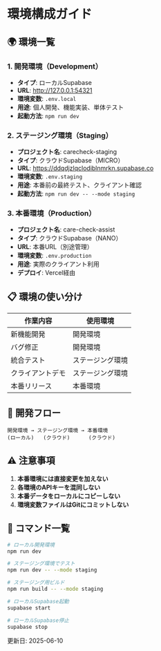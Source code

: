 # 環境構成ガイド

## 🌍 環境一覧

### 1. 開発環境（Development）
- **タイプ**: ローカルSupabase
- **URL**: http://127.0.0.1:54321
- **環境変数**: `.env.local`
- **用途**: 個人開発、機能実装、単体テスト
- **起動方法**: `npm run dev`

### 2. ステージング環境（Staging）
- **プロジェクト名**: carecheck-staging
- **タイプ**: クラウドSupabase（MICRO）
- **URL**: https://ddqdjzlqclodiblnmrkn.supabase.co
- **環境変数**: `.env.staging`
- **用途**: 本番前の最終テスト、クライアント確認
- **起動方法**: `npm run dev -- --mode staging`

### 3. 本番環境（Production）
- **プロジェクト名**: care-check-assist
- **タイプ**: クラウドSupabase（NANO）
- **URL**: 本番URL（別途管理）
- **環境変数**: `.env.production`
- **用途**: 実際のクライアント利用
- **デプロイ**: Vercel経由

## 📋 環境の使い分け

| 作業内容 | 使用環境 |
|---------|---------|
| 新機能開発 | 開発環境 |
| バグ修正 | 開発環境 |
| 統合テスト | ステージング環境 |
| クライアントデモ | ステージング環境 |
| 本番リリース | 本番環境 |

## 🔄 開発フロー

```
開発環境 → ステージング環境 → 本番環境
(ローカル)   (クラウド)      (クラウド)
```

## ⚠️ 注意事項

1. **本番環境には直接変更を加えない**
2. **各環境のAPIキーを混同しない**
3. **本番データをローカルにコピーしない**
4. **環境変数ファイルはGitにコミットしない**

## 🚀 コマンド一覧

```bash
# ローカル開発環境
npm run dev

# ステージング環境でテスト
npm run dev -- --mode staging

# ステージング用ビルド
npm run build -- --mode staging

# ローカルSupabase起動
supabase start

# ローカルSupabase停止
supabase stop
```

更新日: 2025-06-10